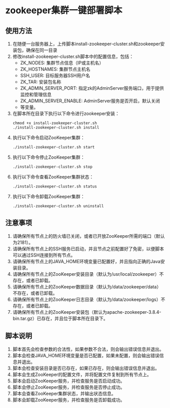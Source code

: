 # zookeeper集群一键部署脚本

## 使用方法

1. 在随便一台服务器上，上传脚本install-zookeeper-cluster.sh和zookeeper安装包，确保在同一目录
2. 修改install-zookeeper-cluster.sh脚本中的配置信息，包括：
    * ZK_NODES: 集群节点信息（IP或主机名）
    * ZK_HOSTNAMES: 集群节点主机名
    * SSH_USER: 目标服务器SSH用户名
    * ZK_TAR: 安装包名称
    * ZK_ADMIN_SERVER_PORT: 指定zk的AdminServer服务端口，用于提供监控和管理信息
    * ZK_ADMIN_SERVER_ENABLE: AdminServer服务是否开启，默认关闭
    * 等变量。
2. 在脚本所在目录下执行以下命令进行zookeeper安装：
   ```shell
   chmod +x install-zookeeper-cluster.sh
   ./install-zookeeper-cluster.sh install
   ```
4. 执行以下命令启动ZooKeeper集群：
   ```shell
   ./install-zookeeper-cluster.sh start
   ```
5. 执行以下命令停止ZooKeeper集群：
   ```shell
   ./install-zookeeper-cluster.sh stop
   ```
6. 执行以下命令查看ZooKeeper集群状态：
   ```shell
   ./install-zookeeper-cluster.sh status
   ```
7. 执行以下命令卸载ZooKeeper集群：
   ```shell
   ./install-zookeeper-cluster.sh uninstall
   ```

## 注意事项

1. 请确保所有节点上的防火墙已关闭，或者已开放ZooKeeper所需的端口（默认为2181）。
2. 请确保所有节点上的SSH服务已启动，并且节点之前配置好了免密，以便脚本可以通过SSH连接到所有节点。
3. 请确保所有节点上的JAVA_HOME环境变量已配置好，并且指向正确的Java安装目录。
4. 请确保所有节点上的ZooKeeper安装目录（默认为/usr/local/zookeeper）不存在，或者已卸载。
5. 请确保所有节点上的ZooKeeper数据目录（默认为/data/zookeeper/data）不存在，或者已卸载。
6. 请确保所有节点上的ZooKeeper日志目录（默认为/data/zookeeper/logs）不存在，或者已卸载。
7. 请确保所有节点上的ZooKeeper安装包（默认为apache-zookeeper-3.8.4-bin.tar.gz）已存在，并且位于脚本所在目录下。

## 脚本说明

1. 脚本首先会检查参数的合法性，如果参数不合法，则会输出错误信息并退出。
2. 脚本会检查JAVA_HOME环境变量是否已配置，如果未配置，则会输出错误信息并退出。
3. 脚本会检查安装目录是否已存在，如果已存在，则会输出错误信息并退出。
4. 脚本会生成ZooKeeper的配置文件，并将配置文件复制到所有节点上。
5. 脚本会启动ZooKeeper服务，并检查服务是否启动成功。
6. 脚本会停止ZooKeeper服务，并检查服务是否停止成功。
7. 脚本会查看ZooKeeper集群状态，并输出状态信息。
8. 脚本会卸载ZooKeeper服务，并检查服务是否卸载成功。

